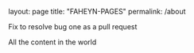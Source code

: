 layout: page
title: "FAHEYN-PAGES"
permalink: /about


Fix to resolve bug one as a pull request

All the content in the world
